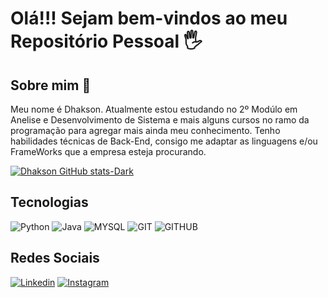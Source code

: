 # Olá!!! Sejam bem-vindos ao meu Repositório Pessoal 🖐

## Sobre mim 🚀
Meu nome é Dhakson. Atualmente estou estudando no 2º Modúlo em Anelise e Desenvolvimento de Sistema e mais alguns cursos no ramo da programação para agregar mais ainda meu conhecimento. Tenho habilidades técnicas de Back-End, consigo me adaptar as linguagens e/ou FrameWorks que a empresa esteja procurando.

   [![Dhakson GitHub stats-Dark](https://github-readme-stats.vercel.app/api?username=Dhakson&show_icons=true&theme=dark#gh-dark-mode-only)](https://github.com/anuraghazra/github-readme-stats#gh-dark-mode-only)

## Tecnologias

 ![Python](https://img.shields.io/badge/Python-3776AB?style=for-the-badge&logo=python&logoColor=white)
 ![Java](https://img.shields.io/badge/Java-ED8B00?style=for-the-badge&logo=openjdk&logoColor=white)
 ![MYSQL](https://img.shields.io/badge/MySQL-00000F?style=for-the-badge&logo=mysql&logoColor=white)
 ![GIT](https://img.shields.io/badge/GIT-E44C30?style=for-the-badge&logo=git&logoColor=white)
 ![GITHUB](https://img.shields.io/badge/GitHub-100000?style=for-the-badge&logo=github&logoColor=white)

## Redes Sociais
[![Linkedin](https://img.shields.io/badge/LinkedIn-0077B5?style=for-the-badge&logo=linkedin&logoColor=white)](https://www.linkedin.com/in/dhakson-barbosa/)
[![Instagram](https://img.shields.io/badge/Instagram-E4405F?style=for-the-badge&logo=instagram&logoColor=white)](https://www.instagram.com/dhakson.b/)
